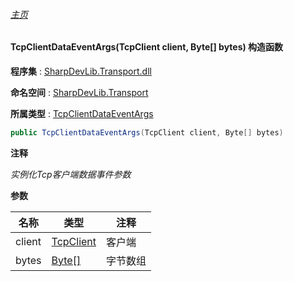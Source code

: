 ###### [主页](./Index.md "主页")

#### TcpClientDataEventArgs(TcpClient client, Byte[] bytes) 构造函数

**程序集** : [SharpDevLib.Transport.dll](./SharpDevLib.Transport.assembly.md "SharpDevLib.Transport.dll")

**命名空间** : [SharpDevLib.Transport](./SharpDevLib.Transport.namespace.md "SharpDevLib.Transport")

**所属类型** : [TcpClientDataEventArgs](./SharpDevLib.Transport.TcpClientDataEventArgs.md "TcpClientDataEventArgs")

``` csharp
public TcpClientDataEventArgs(TcpClient client, Byte[] bytes)
```
**注释**

*实例化Tcp客户端数据事件参数*


**参数**

|名称|类型|注释|
|---|---|---|
|client|[TcpClient](./SharpDevLib.Transport.TcpClient.md "TcpClient")|客户端|
|bytes|[Byte\[\]](https://learn.microsoft.com/en-us/dotnet/api/system.byte[] "Byte\[\]")|字节数组|


